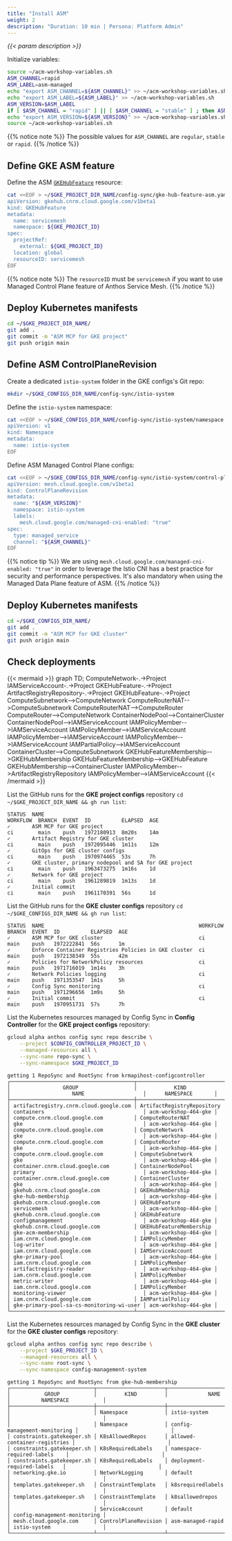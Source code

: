 ```yaml
---
title: "Install ASM"
weight: 2
description: "Duration: 10 min | Persona: Platform Admin"
---
```

_{{< param description >}}_

Initialize variables:
```Bash
source ~/acm-workshop-variables.sh
ASM_CHANNEL=rapid
ASM_LABEL=asm-managed
echo "export ASM_CHANNEL=${ASM_CHANNEL}" >> ~/acm-workshop-variables.sh
echo "export ASM_LABEL=${ASM_LABEL}" >> ~/acm-workshop-variables.sh
ASM_VERSION=$ASM_LABEL
if [ $ASM_CHANNEL = "rapid" ] || [ $ASM_CHANNEL = "stable" ] ; then ASM_VERSION=$ASM_LABEL-$ASM_CHANNEL; fi
echo "export ASM_VERSION=${ASM_VERSION}" >> ~/acm-workshop-variables.sh
source ~/acm-workshop-variables.sh
```
{{% notice note %}}
The possible values for `ASM_CHANNEL` are `regular`, `stable` or `rapid`.
{{% /notice %}}

## Define GKE ASM feature

Define the ASM [`GKEHubFeature`](https://cloud.google.com/config-connector/docs/reference/resource-docs/gkehub/gkehubfeature) resource:
```Bash
cat <<EOF > ~/$GKE_PROJECT_DIR_NAME/config-sync/gke-hub-feature-asm.yaml
apiVersion: gkehub.cnrm.cloud.google.com/v1beta1
kind: GKEHubFeature
metadata:
  name: servicemesh
  namespace: ${GKE_PROJECT_ID}
spec:
  projectRef:
    external: ${GKE_PROJECT_ID}
  location: global
  resourceID: servicemesh
EOF
```
{{% notice note %}}
The `resourceID` must be `servicemesh` if you want to use Managed Control Plane feature of Anthos Service Mesh.
{{% /notice %}}

## Deploy Kubernetes manifests

```Bash
cd ~/$GKE_PROJECT_DIR_NAME/
git add .
git commit -m "ASM MCP for GKE project"
git push origin main
```

## Define ASM ControlPlaneRevision

Create a dedicated `istio-system` folder in the GKE configs's Git repo:
```Bash
mkdir ~/$GKE_CONFIGS_DIR_NAME/config-sync/istio-system
```

Define the `istio-system` namespace:
```Bash
cat <<EOF > ~/$GKE_CONFIGS_DIR_NAME/config-sync/istio-system/namespace.yaml
apiVersion: v1
kind: Namespace
metadata:
  name: istio-system
EOF
```

Define ASM Managed Control Plane configs:
```Bash
cat <<EOF > ~/$GKE_CONFIGS_DIR_NAME/config-sync/istio-system/control-plane-configs.yaml
apiVersion: mesh.cloud.google.com/v1beta1
kind: ControlPlaneRevision
metadata:
  name: "${ASM_VERSION}"
  namespace: istio-system
  labels:
    mesh.cloud.google.com/managed-cni-enabled: "true"
spec:
  type: managed_service
  channel: "${ASM_CHANNEL}"
EOF
```
{{% notice tip %}}
We are using `mesh.cloud.google.com/managed-cni-enabled: "true"` in order to leverage the Istio CNI has a best practice for security and performance perspectives. It's also mandatory when using the Managed Data Plane feature of ASM.
{{% /notice %}}

## Deploy Kubernetes manifests

```Bash
cd ~/$GKE_CONFIGS_DIR_NAME/
git add .
git commit -m "ASM MCP for GKE cluster"
git push origin main
```

## Check deployments

{{< mermaid >}}
graph TD;
  ComputeNetwork-.->Project
  IAMServiceAccount-.->Project
  GKEHubFeature-.->Project
  ArtifactRegistryRepository-.->Project
  GKEHubFeature-.->Project
  ComputeSubnetwork-->ComputeNetwork
  ComputeRouterNAT-->ComputeSubnetwork
  ComputeRouterNAT-->ComputeRouter
  ComputeRouter-->ComputeNetwork
  ContainerNodePool-->ContainerCluster
  ContainerNodePool-->IAMServiceAccount
  IAMPolicyMember-->IAMServiceAccount
  IAMPolicyMember-->IAMServiceAccount
  IAMPolicyMember-->IAMServiceAccount
  IAMPolicyMember-->IAMServiceAccount
  IAMPartialPolicy-->IAMServiceAccount
  ContainerCluster-->ComputeSubnetwork
  GKEHubFeatureMembership-->GKEHubMembership
  GKEHubFeatureMembership-->GKEHubFeature
  GKEHubMembership-->ContainerCluster
  IAMPolicyMember-->ArtifactRegistryRepository
  IAMPolicyMember-->IAMServiceAccount
{{< /mermaid >}}

List the GitHub runs for the **GKE project configs** repository `cd ~/$GKE_PROJECT_DIR_NAME && gh run list`:
```Plaintext
STATUS  NAME                                                           WORKFLOW  BRANCH  EVENT  ID          ELAPSED  AGE
✓       ASM MCP for GKE project                                        ci        main    push   1972180913  8m20s    14m
✓       Artifact Registry for GKE cluster                              ci        main    push   1972095446  1m11s    12m
✓       GitOps for GKE cluster configs                                 ci        main    push   1970974465  53s      7h
✓       GKE cluster, primary nodepool and SA for GKE project           ci        main    push   1963473275  1m16s    1d
✓       Network for GKE project                                        ci        main    push   1961289819  1m13s    1d
✓       Initial commit                                                 ci        main    push   1961170391  56s      1d
```

List the GitHub runs for the **GKE cluster configs** repository `cd ~/$GKE_CONFIGS_DIR_NAME && gh run list`:
```Plaintext
STATUS  NAME                                                  WORKFLOW  BRANCH  EVENT  ID          ELAPSED  AGE
✓       ASM MCP for GKE cluster                               ci        main    push   1972222841  56s      1m
✓       Enforce Container Registries Policies in GKE cluster  ci        main    push   1972138349  55s      42m
✓       Policies for NetworkPolicy resources                  ci        main    push   1971716019  1m14s    3h
✓       Network Policies logging                              ci        main    push   1971353547  1m1s     5h
✓       Config Sync monitoring                                ci        main    push   1971296656  1m9s     5h
✓       Initial commit                                        ci        main    push   1970951731  57s      7h
```

List the Kubernetes resources managed by Config Sync in **Config Controller** for the **GKE project configs** repository:
```Bash
gcloud alpha anthos config sync repo describe \
    --project $CONFIG_CONTROLLER_PROJECT_ID \
    --managed-resources all \
    --sync-name repo-sync \
    --sync-namespace $GKE_PROJECT_ID
```
```Plaintext
getting 1 RepoSync and RootSync from krmapihost-configcontroller
┌────────────────────────────────────────┬────────────────────────────┬───────────────────────────────────────────┬──────────────────────┐
│                 GROUP                  │            KIND            │                    NAME                   │      NAMESPACE       │
├────────────────────────────────────────┼────────────────────────────┼───────────────────────────────────────────┼──────────────────────┤
│ artifactregistry.cnrm.cloud.google.com │ ArtifactRegistryRepository │ containers                                │ acm-workshop-464-gke │
│ compute.cnrm.cloud.google.com          │ ComputeRouterNAT           │ gke                                       │ acm-workshop-464-gke │
│ compute.cnrm.cloud.google.com          │ ComputeNetwork             │ gke                                       │ acm-workshop-464-gke │
│ compute.cnrm.cloud.google.com          │ ComputeRouter              │ gke                                       │ acm-workshop-464-gke │
│ compute.cnrm.cloud.google.com          │ ComputeSubnetwork          │ gke                                       │ acm-workshop-464-gke │
│ container.cnrm.cloud.google.com        │ ContainerNodePool          │ primary                                   │ acm-workshop-464-gke │
│ container.cnrm.cloud.google.com        │ ContainerCluster           │ gke                                       │ acm-workshop-464-gke │
│ gkehub.cnrm.cloud.google.com           │ GKEHubMembership           │ gke-hub-membership                        │ acm-workshop-464-gke │
│ gkehub.cnrm.cloud.google.com           │ GKEHubFeature              │ servicemesh                               │ acm-workshop-464-gke │
│ gkehub.cnrm.cloud.google.com           │ GKEHubFeature              │ configmanagement                          │ acm-workshop-464-gke │
│ gkehub.cnrm.cloud.google.com           │ GKEHubFeatureMembership    │ gke-acm-membership                        │ acm-workshop-464-gke │
│ iam.cnrm.cloud.google.com              │ IAMPolicyMember            │ log-writer                                │ acm-workshop-464-gke │
│ iam.cnrm.cloud.google.com              │ IAMServiceAccount          │ gke-primary-pool                          │ acm-workshop-464-gke │
│ iam.cnrm.cloud.google.com              │ IAMPolicyMember            │ artifactregistry-reader                   │ acm-workshop-464-gke │
│ iam.cnrm.cloud.google.com              │ IAMPolicyMember            │ metric-writer                             │ acm-workshop-464-gke │
│ iam.cnrm.cloud.google.com              │ IAMPolicyMember            │ monitoring-viewer                         │ acm-workshop-464-gke │
│ iam.cnrm.cloud.google.com              │ IAMPartialPolicy           │ gke-primary-pool-sa-cs-monitoring-wi-user │ acm-workshop-464-gke │
└────────────────────────────────────────┴────────────────────────────┴───────────────────────────────────────────┴──────────────────────┘
```

List the Kubernetes resources managed by Config Sync in the **GKE cluster** for the **GKE cluster configs** repository:
```Bash
gcloud alpha anthos config sync repo describe \
    --project $GKE_PROJECT_ID \
    --managed-resources all \
    --sync-name root-sync \
    --sync-namespace config-management-system
```
```Plaintext
getting 1 RepoSync and RootSync from gke-hub-membership
┌───────────────────────────┬──────────────────────┬──────────────────────────────┬──────────────────────────────┐
│           GROUP           │         KIND         │             NAME             │          NAMESPACE           │
├───────────────────────────┼──────────────────────┼──────────────────────────────┼──────────────────────────────┤
│                           │ Namespace            │ istio-system                 │                              │
│                           │ Namespace            │ config-management-monitoring │                              │
│ constraints.gatekeeper.sh │ K8sAllowedRepos      │ allowed-container-registries │                              │
│ constraints.gatekeeper.sh │ K8sRequiredLabels    │ namespace-required-labels    │                              │
│ constraints.gatekeeper.sh │ K8sRequiredLabels    │ deployment-required-labels   │                              │
│ networking.gke.io         │ NetworkLogging       │ default                      │                              │
│ templates.gatekeeper.sh   │ ConstraintTemplate   │ k8srequiredlabels            │                              │
│ templates.gatekeeper.sh   │ ConstraintTemplate   │ k8sallowedrepos              │                              │
│                           │ ServiceAccount       │ default                      │ config-management-monitoring │
│ mesh.cloud.google.com     │ ControlPlaneRevision │ asm-managed-rapid            │ istio-system                 │
└───────────────────────────┴──────────────────────┴──────────────────────────────┴──────────────────────────────┘
```